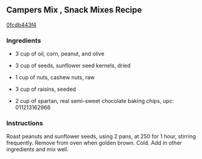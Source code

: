 ## Campers Mix , Snack Mixes Recipe

[0fcdb443f4](http://cookeatshare.com/recipes/campers-mix-snack-mixes-98346)

### Ingredients

 - 3 cup of oil, corn, peanut, and olive

 - 3 cup of seeds, sunflower seed kernels, dried

 - 1 cup of nuts, cashew nuts, raw

 - 3 cup of raisins, seeded

 - 2 cup of spartan, real semi-sweet chocolate baking chips, upc: 011213162966

### Instructions

Roast peanuts and sunflower seeds, using 2 pans, at 250 for 1 hour, stirring frequently. Remove from oven when golden brown. Cold. Add in other ingredients and mix well.